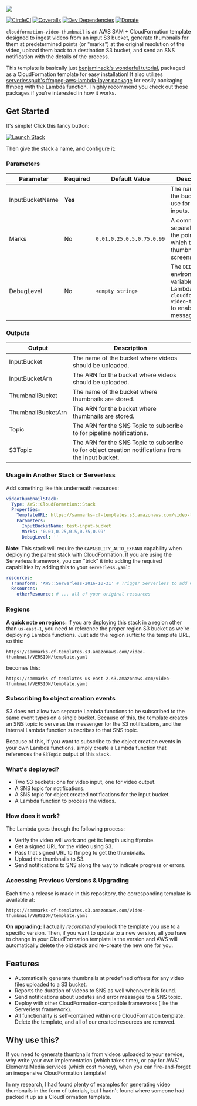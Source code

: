 ![][header-image]

[![CircleCI](https://img.shields.io/circleci/build/github/sammarks/cloudformation-video-thumbnail/master)](https://circleci.com/gh/sammarks/cloudformation-video-thumbnail)
[![Coveralls](https://img.shields.io/coveralls/sammarks/cloudformation-video-thumbnail.svg)](https://coveralls.io/github/sammarks/cloudformation-video-thumbnail)
[![Dev Dependencies](https://david-dm.org/sammarks/cloudformation-video-thumbnail/dev-status.svg)](https://david-dm.org/sammarks/cloudformation-video-thumbnail?type=dev)
[![Donate](https://img.shields.io/badge/donate-paypal-blue.svg)](https://paypal.me/sammarks15)

`cloudformation-video-thumbnail` is an AWS SAM + CloudFormation template designed to ingest videos
from an input S3 bucket, generate thumbnails for them at predetermined points (or "marks") at the
original resolution of the video, upload them back to a destination S3 bucket, and send an SNS
notification with the details of the process.

This template is basically just [benjaminadk's wonderful tutorial,](https://dev.to/benjaminadk/how-do-i-create-thumbnails-when-i-upload-a-video-aws-lambda-7l4) packaged as a CloudFormation template
for easy installation! It also utilizes [serverlesspub's ffmpeg-aws-lambda-layer package](https://github.com/serverlesspub/ffmpeg-aws-lambda-layer) for easily packaging ffmpeg with the Lambda function.
I highly recommend you check out those packages if you're interested in how it works.

## Get Started

It's simple! Click this fancy button:

[![Launch Stack](https://s3.amazonaws.com/cloudformation-examples/cloudformation-launch-stack.png)](https://console.aws.amazon.com/cloudformation/home?region=us-east-1#/stacks/new?stackName=github-sheets-sync&templateURL=https://sammarks-cf-templates.s3.amazonaws.com/video-thumbnail/template.yaml)

Then give the stack a name, and configure it:

### Parameters

| Parameter | Required | Default Value | Description |
| --- | --- | --- | --- |
| InputBucketName | **Yes** | | The name of the bucket to use for video inputs. |
| Marks | No | `0.01,0.25,0.5,0.75,0.99` | A comma-separated list of the points at which to take thumbnail screenshots. |
| DebugLevel | No | `<empty string>` | The `DEBUG` environment variable for the Lambda. Set to `cloudformation-video-thumbnail` to enable debug messages. |

### Outputs

| Output | Description |
| --- | --- |
| InputBucket | The name of the bucket where videos should be uploaded. |
| InputBucketArn | The ARN for the bucket where videos should be uploaded. |
| ThumbnailBucket | The name of the bucket where thumbnails are stored. |
| ThumbnailBucketArn | The ARN for the bucket where thumbnails are stored. |
| Topic | The ARN for the SNS Topic to subscribe to for pipeline notifications. |
| S3Topic | The ARN for the SNS Topic to subscribe to for object creation notifications from the input bucket. |

### Usage in Another Stack or Serverless

Add something like this underneath resources:

```yaml
videoThumbnailStack:
  Type: AWS::CloudFormation::Stack
  Properties:
    TemplateURL: https://sammarks-cf-templates.s3.amazonaws.com/video-thumbnail/VERSION/template.yaml
    Parameters:
      InputBucketName: test-input-bucket
      Marks: '0.01,0.25,0.5,0.75,0.99'
      DebugLevel: ''
```

**Note:** This stack will require the `CAPABILITY_AUTO_EXPAND` capability when deploying
the parent stack with CloudFormation. If you are using the Serverless framework, you can
"trick" it into adding the required capabilities by adding this to your `serverless.yaml`:

```yaml
resources:
  Transform: 'AWS::Serverless-2016-10-31' # Trigger Serverless to add CAPABILITY_AUTO_EXPAND
  Resources:
    otherResource: # ... all of your original resources
```

### Regions

**A quick note on regions:** If you are deploying this stack in a region other than `us-east-1`,
you need to reference the proper region S3 bucket as we're deploying Lambda functions. Just
add the region suffix to the template URL, so this:

```
https://sammarks-cf-templates.s3.amazonaws.com/video-thumbnail/VERSION/template.yaml
```

becomes this:

```
https://sammarks-cf-templates-us-east-2.s3.amazonaws.com/video-thumbnail/VERSION/template.yaml
```

### Subscribing to object creation events

S3 does not allow two separate Lambda functions to be subscribed to the same
event types on a single bucket. Because of this, the template creates an SNS
topic to serve as the messenger for the S3 notifications, and the internal
Lambda function subscribes to that SNS topic.

Because of this, if you want to subscribe to the object creation events in your
own Lambda functions, simply create a Lambda function that references the
`S3Topic` output of this stack.

### What's deployed?

- Two S3 buckets: one for video input, one for video output.
- A SNS topic for notifications.
- A SNS topic for object created notifications for the input bucket.
- A Lambda function to process the videos.

### How does it work?

The Lambda goes through the following process:

- Verify the video will work and get its length using ffprobe.
- Get a signed URL for the video using S3.
- Pass that signed URL to ffmpeg to get the thumbnails.
- Upload the thumbnails to S3.
- Send notifications to SNS along the way to indicate progress or errors.

### Accessing Previous Versions & Upgrading

Each time a release is made in this repository, the corresponding template is available at:

```
https://sammarks-cf-templates.s3.amazonaws.com/video-thumbnail/VERSION/template.yaml
```

**On upgrading:** I actually _recommend_ you lock the template you use to a specific version. Then, if you want to update to a new version, all you have to change in your CloudFormation template is the version and AWS will automatically delete the old stack and re-create the new one for you.

## Features

- Automatically generate thumbnails at predefined offsets for any video files uploaded to a S3 bucket.
- Reports the duration of videos to SNS as well whenever it is found.
- Send notifications about updates and error messages to a SNS topic.
- Deploy with other CloudFormation-compatible frameworks (like the Serverless framework).
- All functionality is self-contained within one CloudFormation template. Delete the template, and all of our created resources are removed.

## Why use this?

If you need to generate thumbnails from videos uploaded to your service, why write your own
implementation (which takes time), or pay for AWS' ElementalMedia services (which cost money),
when you can fire-and-forget an inexpensive CloudFormation template!

In my research, I had found plenty of examples for generating video thumbnails in the form of
tutorials, but I hadn't found where someone had packed it up as a CloudFormation template.

[header-image]: https://raw.githubusercontent.com/sammarks/art/master/cloudformation-video-thumbnail/header.jpg

